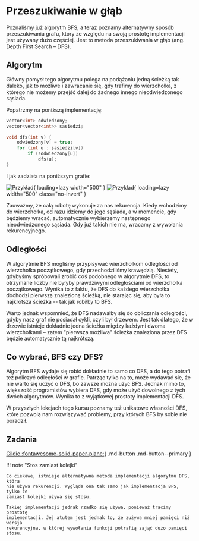 # Przeszukiwanie w głąb

Poznaliśmy już algorytm BFS, a teraz poznamy alternatywny sposób przeszukiwania
grafu, który ze względu na swoją prostotę implementacji jest używany dużo
częściej. Jest to metoda przeszukiwania w głąb (ang. Depth First Search – DFS).

## Algorytm

Główny pomysł tego algorytmu polega na podążaniu jedną ścieżką tak daleko, jak to
możliwe i zawracanie się, gdy trafimy do wierzchołka, z którego nie możemy przejść
dalej do żadnego innego nieodwiedzonego sąsiada.

Popatrzmy na poniższą implementację:

```cpp
vector<int> odwiedzony;
vector<vector<int>> sasiedzi;

void dfs(int v) {
    odwiedzony[v] = true;
    for (int u : sasiedzi[v])
        if (!odwiedzony[u])
            dfs(u);
}
```

I jak zadziała na poniższym grafie:

![Przykład](../assets/dfs1-light.gif#only-light){ loading=lazy width="500" }
![Przykład](../assets/dfs1-dark.gif#only-dark){ loading=lazy width="500" class="no-invert" }

Zauważmy, że całą robotę wykonuje za nas rekurencja. Kiedy wchodzimy do
wierzchołka, od razu idziemy do jego sąsiada, a w momencie, gdy będziemy
wracać, automatycznie wybierzemy następnego nieodwiedzonego sąsiada. Gdy już
takich nie ma, wracamy z wywołania rekurencyjnego.

## Odległości

W algorytmie BFS mogliśmy przypisywać wierzchołkom odległości od wierzchołka
początkowego, gdy przechodziliśmy krawędzią. Niestety, gdybyśmy spróbowali zrobić
coś podobnego w algorytmie DFS, to otrzymane liczby nie byłyby prawdziwymi
odległościami od wierzchołka początkowego. Wynika to z faktu, że DFS do każdego wierzchołka dochodzi pierwszą znalezioną ścieżką, nie starając się, aby była to najkrótsza ścieżka -- tak jak robiłby to BFS.

Warto jednak wspomnieć, że DFS nadawałby się do obliczania odległości, gdyby nasz graf nie posiadał 
cykli, czyli był drzewem. Jest tak dlatego, że w drzewie istnieje dokładnie
jedna ścieżka między każdymi dwoma wierzchołkami – zatem "pierwsza możliwa" ścieżka
znaleziona przez DFS będzie automatycznie tą najkrótszą.

## Co wybrać, BFS czy DFS?

Algorytm BFS wydaje się robić dokładnie to samo co DFS, a do tego potrafi też
policzyć odległości w grafie. Patrząc tylko na to, może wydawać się, że nie warto
się uczyć o DFS, bo zawsze można użyć BFS. Jednak mimo to, większość
programistów wybiera DFS, gdy może użyć dowolnego z tych dwóch
algorytmów. Wynika to z wyjątkowej prostoty implementacji DFS.

W przyszłych lekcjach tego kursu poznamy też unikatowe własności DFS, które
pozwolą nam rozwiązywać problemy, przy których BFS by sobie nie poradził.

## Zadania

<!--

TODO: zadanie ze zliczaniem spójnych składowych grafu?

TODO: zadanie z wielokrotnym sprawdzaniem, czy dwa wierzchołki są w tej samej
spójnej składowej?

-->

[Gildie :fontawesome-solid-paper-plane:](https://szkopul.edu.pl/problemset/problem/Oys6jiVOIap59lYCHRwDMbNT/site/?key=statement){ .md-button .md-button--primary } <!-- TODO: dodać na konkurs -->

!!! note "Stos zamiast kolejki"

    Co ciekawe, istnieje alternatywna metoda implementacji algorytmu DFS, która
    nie używa rekurencji. Wygląda ona tak samo jak implementacja BFS, tylko że
    zamiast kolejki używa się stosu.

    Takiej implementacji jednak rzadko się używa, ponieważ tracimy prostotę
    implementacji. Jej atutem jest jednak to, że zużywa mniej pamięci niż wersja
    rekurencyjna, w której wywołania funkcji potrafią zająć dużo pamięci stosu.
